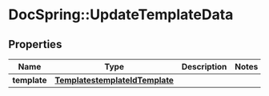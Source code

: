 # DocSpring::UpdateTemplateData

## Properties
Name | Type | Description | Notes
------------ | ------------- | ------------- | -------------
**template** | [**TemplatestemplateIdTemplate**](TemplatestemplateIdTemplate.md) |  | 


